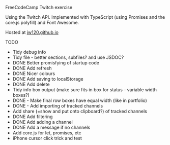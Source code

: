 
FreeCodeCamp Twitch exercise

Using the Twitch API. Implemented with TypeScript (using Promises and the core.js polyfill) and Font Awesome.

Hosted at [jw120.github.io](https://jw120.github.io)



TODO

* Tidy debug info
* Tidy file - better sections, subfiles? and use JSDOC?
* DONE Better promisfying of startup code
* DONE Add refresh
* DONE Nicer colours
* DONE Add saving to localStorage
* DONE Add delete
* Tidy info box output (make sure fits in box for status - variable width boxes?)
* DONE - Make final row boxes have equal width (like in portfolio)
* DONE - Add importing of tracked channels
* Add share (=show and put onto clipboard?) of tracked channels
* DONE Add filtering
* DONE Add adding a channel
* DONE Add a message if no channels
* Add core.js for let, promises, etc
* iPhone cursor click trick and test
